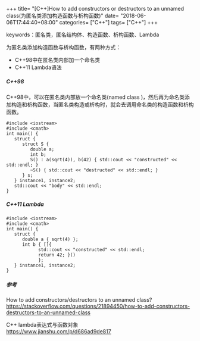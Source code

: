 +++
title= "[C++]How to add constructors or destructors to an unnamed class(为匿名类添加构造函数与析构函数)"
date= "2018-06-06T17:44:40+08:00"
categories= ["C++"]
tags= ["C++"]
+++

keywords：匿名类，匿名结构体、构造函数、析构函数、Lambda

为匿名类添加构造函数与析构函数，有两种方式：

+ C++98中在匿名类内部加一个命名类
+ C++11 Lambda语法

##### C++98
C++98中，可以在匿名类内部放一个命名类(named class )，然后再为命名类添加构造和析构函数，当匿名类构造或析构时，就会去调用命名类的构造函数和析构函数。

    #include <iostream>
    #include <cmath>
    int main() {
       struct {
          struct S {
             double a;
             int b;
             S() : a(sqrt(4)), b(42) { std::cout << "constructed" << std::endl; }
             ~S() { std::cout << "destructed" << std::endl; }
          } s;
       } instance1, instance2;
       std::cout << "body" << std::endl;
    }
    
##### C++11 Lambda

    #include <iostream>
    #include <cmath>
    int main() {
       struct {
          double a { sqrt(4) };
          int b { []{
                std::cout << "constructed" << std::endl;
                return 42; }()
                };
       } instance1, instance2;
    }

##### 参考

How to add constructors/destructors to an unnamed class?  
https://stackoverflow.com/questions/21894450/how-to-add-constructors-destructors-to-an-unnamed-class

C++ lambda表达式与函数对象  
https://www.jianshu.com/p/d686ad9de817